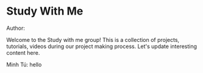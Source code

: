 # Study With Me

Author:

Welcome to the Study with me group! This is a collection of projects, tutorials, videos during our project making process. Let's update interesting content here.

Minh Tú: hello
